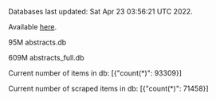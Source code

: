 Databases last updated: Sat Apr 23 03:56:21 UTC 2022. 

Available [here](https://github.com/cbeauhilton/ash-db/releases).


95M	abstracts.db

609M	abstracts_full.db

Current number of items in db:
[{"count(*)": 93309}]

Current number of scraped items in db:
[{"count(*)": 71458}]
